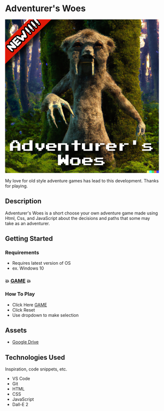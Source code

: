 # Adventurer's Woes

![adventurer'swoes](Assets/Adventurer'sWoes.png)

My love for old style adventure games has lead to this development. Thanks for playing.

## Description

Adventurer's Woes is a short choose your own adventure game made using Html, Css, and JavaScript about the decisions and paths that some may take as an adventurer.

## Getting Started

### Requirements

* Requires latest version of OS
* ex. Windows 10

### 💥 [GAME](https://adventurers-woes.netlify.app/) 💥

### How To Play

* Click Here [GAME](https://adventurers-woes.netlify.app/)
* Click Reset
* Use dropdown to make selection

## Assets

* [Google Drive](https://drive.google.com/drive/folders/12MLLKKpNPBz7X5H0w5UYDksSF6fjjAGP?usp=sharing)

## Technologies Used

Inspiration, code snippets, etc.

* VS Code
* Git
* HTML
* CSS
* JavaScript
* Dall-E 2